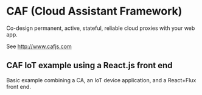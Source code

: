 # CAF (Cloud Assistant Framework)

Co-design permanent, active, stateful, reliable cloud proxies with your web app.

See http://www.cafjs.com 

## CAF IoT example using a React.js front end  

Basic example combining a CA, an IoT device application, and a React+Flux 
front end.

